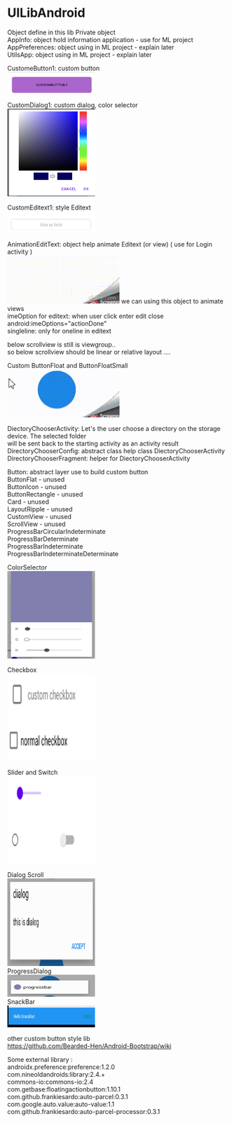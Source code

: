 # UILibAndroid

Object define in this lib
Private object  
AppInfo: object hold information application - use for ML project  
AppPreferences: object using in ML project - explain later  
UtilsApp: object using in ML project - explain later    
  
CustomeButton1: custom button  
<img src="https://github.com/azuredragon3000/UILibAndroid/blob/master/image/custombutton1.png" width="200" height="50" />  
  
CustomDialog1: custom dialog, color selector  
<img src="https://github.com/azuredragon3000/UILibAndroid/blob/master/image/customdialog1.png" width="200" height="200" />  
  
CustomEditext1: style Editext  
<img src="https://github.com/azuredragon3000/UILibAndroid/blob/master/image/customeditext.png" width="200" height="50" />  
  
AnimationEditText: object help animate Editext (or view) ( use for Login activity )  
![Alt Text](https://github.com/azuredragon3000/UILibAndroid/blob/master/image/editext.gif)
we can using this object to animate views  
imeOption for editext: when user click enter edit close android:imeOptions="actionDone"   
singleline: only for oneline in editext  
  
below scrollview is still is viewgroup..  
so below scrollview should be linear or relative layout ....  
  
Custom ButtonFloat and ButtonFloatSmall  
![Alt Text](https://github.com/azuredragon3000/UILibAndroid/blob/master/image/flatButton.gif)
  
DiectoryChooserActivity: Let's the user choose a directory on the storage device. The selected folder  
will be sent back to the starting activity as an activity result  
DirectoryChooserConfig: abstract class help class DiectoryChooserActivity  
DirectoryChooserFragment: helper for DiectoryChooserActivity  
  
Button: abstract layer use to build custom button  
ButtonFlat  - unused  
ButtonIcon    - unused  
ButtonRectangle  - unused    
Card  - unused  
LayoutRipple - unused  
CustomView - unused  
ScrollView - unused  
ProgressBarCircularIndeterminate  
ProgressBarDeterminate  
ProgressBarIndeterminate  
ProgressBarIndeterminateDeterminate  

ColorSelector  
<img src="https://github.com/azuredragon3000/UILibAndroid/blob/master/image/coloselector.png" width="200" height="200" />  
  
Checkbox  
<img src="https://github.com/azuredragon3000/UILibAndroid/blob/master/image/checkbox.png" width="200" height="200" />  
  
Slider and Switch  
<img src="https://github.com/azuredragon3000/UILibAndroid/blob/master/image/switch.png" width="200" height="200" />  
  
Dialog Scroll  
<img src="https://github.com/azuredragon3000/UILibAndroid/blob/master/image/scroll_dialog.png" width="200" height="200" />  
ProgressDialog  
<img src="https://github.com/azuredragon3000/UILibAndroid/blob/master/image/progress_dialog.png" width="200" height="50" />  
SnackBar  
<img src="https://github.com/azuredragon3000/UILibAndroid/blob/master/image/snackbar.png" width="200" height="50" />  
  
other custom button style lib  
https://github.com/Bearded-Hen/Android-Bootstrap/wiki  
  
Some external library :  
androidx.preference:preference:1.2.0  
com.nineoldandroids:library:2.4.+  
commons-io:commons-io:2.4  
com.getbase:floatingactionbutton:1.10.1  
com.github.frankiesardo:auto-parcel:0.3.1  
com.google.auto.value:auto-value:1.1  
com.github.frankiesardo:auto-parcel-processor:0.3.1  
